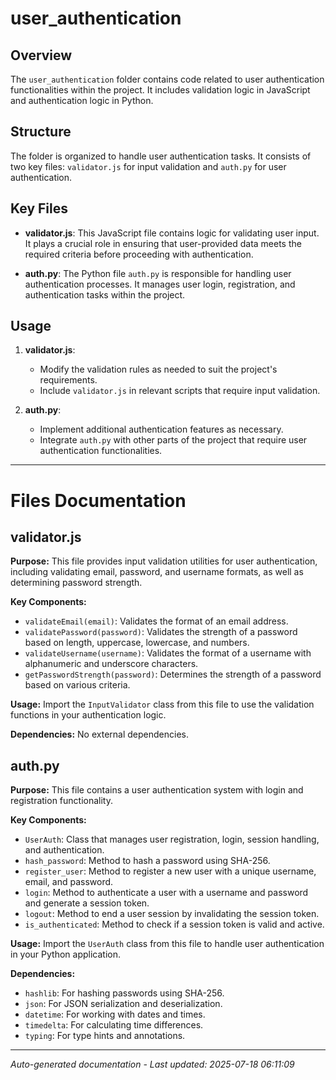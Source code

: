 # user_authentication

## Overview
The `user_authentication` folder contains code related to user authentication functionalities within the project. It includes validation logic in JavaScript and authentication logic in Python.

## Structure
The folder is organized to handle user authentication tasks. It consists of two key files: `validator.js` for input validation and `auth.py` for user authentication.

## Key Files
- **validator.js**: This JavaScript file contains logic for validating user input. It plays a crucial role in ensuring that user-provided data meets the required criteria before proceeding with authentication.
  
- **auth.py**: The Python file `auth.py` is responsible for handling user authentication processes. It manages user login, registration, and authentication tasks within the project.

## Usage
1. **validator.js**:
   - Modify the validation rules as needed to suit the project's requirements.
   - Include `validator.js` in relevant scripts that require input validation.
   
2. **auth.py**:
   - Implement additional authentication features as necessary.
   - Integrate `auth.py` with other parts of the project that require user authentication functionalities.

---

# Files Documentation

## validator.js

**Purpose:** This file provides input validation utilities for user authentication, including validating email, password, and username formats, as well as determining password strength.

**Key Components:**
- `validateEmail(email)`: Validates the format of an email address.
- `validatePassword(password)`: Validates the strength of a password based on length, uppercase, lowercase, and numbers.
- `validateUsername(username)`: Validates the format of a username with alphanumeric and underscore characters.
- `getPasswordStrength(password)`: Determines the strength of a password based on various criteria.

**Usage:** Import the `InputValidator` class from this file to use the validation functions in your authentication logic.

**Dependencies:** No external dependencies.

## auth.py

**Purpose:** This file contains a user authentication system with login and registration functionality.

**Key Components:**
- `UserAuth`: Class that manages user registration, login, session handling, and authentication.
- `hash_password`: Method to hash a password using SHA-256.
- `register_user`: Method to register a new user with a unique username, email, and password.
- `login`: Method to authenticate a user with a username and password and generate a session token.
- `logout`: Method to end a user session by invalidating the session token.
- `is_authenticated`: Method to check if a session token is valid and active.

**Usage:** Import the `UserAuth` class from this file to handle user authentication in your Python application.

**Dependencies:**
- `hashlib`: For hashing passwords using SHA-256.
- `json`: For JSON serialization and deserialization.
- `datetime`: For working with dates and times.
- `timedelta`: For calculating time differences.
- `typing`: For type hints and annotations.

---
*Auto-generated documentation - Last updated: 2025-07-18 06:11:09*
